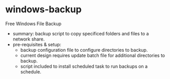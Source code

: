 # windows-backup
Free Windows File Backup

  - summary: backup script to copy specificed folders and files to a network share.
  - pre-requisites & setup:
    - backup configuration file to configure directories to backup.
    - current design requires update batch file for additional directories to backup.
    - script included to install scheduled task to run backups on a schedule.
